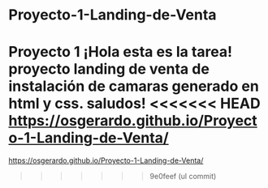 # Proyecto-1-Landing-de-Venta
Proyecto 1
¡Hola esta es la tarea!
proyecto landing de venta de instalación de camaras generado en html y css.
saludos!
<<<<<<< HEAD
https://osgerardo.github.io/Proyecto-1-Landing-de-Venta/
=======
https://osgerardo.github.io/Proyecto-1-Landing-de-Venta/
>>>>>>> 9e0feef (ul commit)
